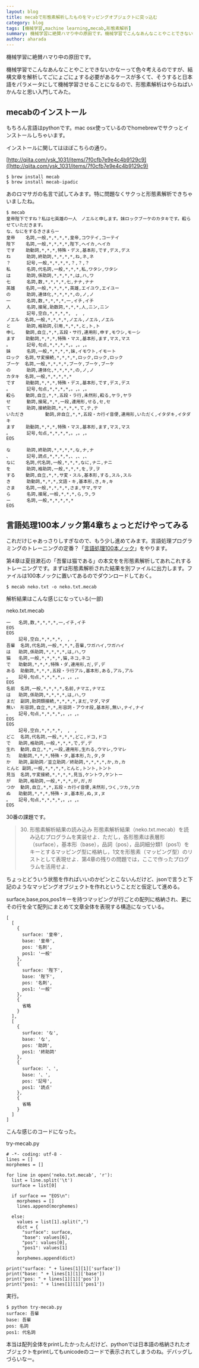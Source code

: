 ```yaml
---
layout: blog
title: mecabで形態素解析したものをマッピングオブジェクトに突っ込む
category: blog
tags: [機械学習,machine learning,mecab,形態素解析]  
summary: 機械学習に絶賛ハマり中の原田です。機械学習でこんなあんなことやことできないかなーって色々考えるのですが、
author: aharada
---
```


機械学習に絶賛ハマり中の原田です。

機械学習でこんなあんなことやことできないかなーって色々考えるのですが、結構文章を解析してごにょごにょする必要があるケースが多くて、そうすると日本語をパラメータにして機械学習させることになるので、形態素解析はやらねばいかんなと思い入門してみた。

## mecabのインストール
もちろん言語はpythonです。mac osx使っているのでhomebrewでサクっとインストールしちゃいます。

インストールに関してはほぼこちらの通り。

[http://qiita.com/ysk_1031/items/7f0cfb7e9e4c4b9129c9]([http://qiita.com/ysk_1031/items/7f0cfb7e9e4c4b9129c9)

```
$ brew install mecab
$ brew install mecab-ipadic
```

あのロマサガの名言で試してみます。特に問題なくサクっと形態素解析できちゃいましたね。

```
$ mecab
皇帝陛下ですね？私は七英雄の一人　ノエルと申します。妹ロックブーケのカタキです。殺らせていただきます。
な、なにをするきさまらー
皇帝    名詞,一般,*,*,*,*,皇帝,コウテイ,コーテイ
陛下    名詞,一般,*,*,*,*,陛下,ヘイカ,ヘイカ
です    助動詞,*,*,*,特殊・デス,基本形,です,デス,デス
ね      助詞,終助詞,*,*,*,*,ね,ネ,ネ
？      記号,一般,*,*,*,*,？,？,？
私      名詞,代名詞,一般,*,*,*,私,ワタシ,ワタシ
は      助詞,係助詞,*,*,*,*,は,ハ,ワ
七      名詞,数,*,*,*,*,七,ナナ,ナナ
英雄    名詞,一般,*,*,*,*,英雄,エイユウ,エイユー
の      助詞,連体化,*,*,*,*,の,ノ,ノ
一      名詞,数,*,*,*,*,一,イチ,イチ
人      名詞,接尾,助数詞,*,*,*,人,ニン,ニン
　      記号,空白,*,*,*,*,　,　,　
ノエル  名詞,一般,*,*,*,*,ノエル,ノエル,ノエル
と      助詞,格助詞,引用,*,*,*,と,ト,ト
申し    動詞,自立,*,*,五段・サ行,連用形,申す,モウシ,モーシ
ます    助動詞,*,*,*,特殊・マス,基本形,ます,マス,マス
。      記号,句点,*,*,*,*,。,。,。
妹      名詞,一般,*,*,*,*,妹,イモウト,イモート
ロック  名詞,サ変接続,*,*,*,*,ロック,ロック,ロック
ブーケ  名詞,一般,*,*,*,*,ブーケ,ブーケ,ブーケ
の      助詞,連体化,*,*,*,*,の,ノ,ノ
カタキ  名詞,一般,*,*,*,*,*
です    助動詞,*,*,*,特殊・デス,基本形,です,デス,デス
。      記号,句点,*,*,*,*,。,。,。
殺ら    動詞,自立,*,*,五段・ラ行,未然形,殺る,ヤラ,ヤラ
せ      動詞,接尾,*,*,一段,連用形,せる,セ,セ
て      助詞,接続助詞,*,*,*,*,て,テ,テ
いただき        動詞,非自立,*,*,五段・カ行イ音便,連用形,いただく,イタダキ,イタダキ
ます    助動詞,*,*,*,特殊・マス,基本形,ます,マス,マス
。      記号,句点,*,*,*,*,。,。,。
EOS

な      助詞,終助詞,*,*,*,*,な,ナ,ナ
、      記号,読点,*,*,*,*,、,、,、
なに    名詞,代名詞,一般,*,*,*,なに,ナニ,ナニ
を      助詞,格助詞,一般,*,*,*,を,ヲ,ヲ
する    動詞,自立,*,*,サ変・スル,基本形,する,スル,スル
き      助動詞,*,*,*,文語・キ,基本形,き,キ,キ
さま    名詞,一般,*,*,*,*,さま,サマ,サマ
ら      名詞,接尾,一般,*,*,*,ら,ラ,ラ
ー      名詞,一般,*,*,*,*,*
EOS
```

## 言語処理100本ノック第4章ちょっとだけやってみる

これだけじゃあっさりしすぎなので、もう少し進めてみます。言語処理プログラミングのトレーニングの定番？「[言語処理100本ノック](http://www.cl.ecei.tohoku.ac.jp/nlp100/)」をやります。

第4章は夏目漱石の「吾輩は猫である」の本文をを形態素解析してあれこれするトレーニングです。まずは形態素解析された結果を別ファイルに出力します。ファイルは100本ノックに置いてあるのでダウンロードしておく。

```
$ mecab neko.txt -o neko.txt.mecab
```

解析結果はこんな感じになっている(一部)

neko.txt.mecab

```
一	名詞,数,*,*,*,*,一,イチ,イチ
EOS
EOS
　	記号,空白,*,*,*,*,　,　,　
吾輩	名詞,代名詞,一般,*,*,*,吾輩,ワガハイ,ワガハイ
は	助詞,係助詞,*,*,*,*,は,ハ,ワ
猫	名詞,一般,*,*,*,*,猫,ネコ,ネコ
で	助動詞,*,*,*,特殊・ダ,連用形,だ,デ,デ
ある	助動詞,*,*,*,五段・ラ行アル,基本形,ある,アル,アル
。	記号,句点,*,*,*,*,。,。,。
EOS
名前	名詞,一般,*,*,*,*,名前,ナマエ,ナマエ
は	助詞,係助詞,*,*,*,*,は,ハ,ワ
まだ	副詞,助詞類接続,*,*,*,*,まだ,マダ,マダ
無い	形容詞,自立,*,*,形容詞・アウオ段,基本形,無い,ナイ,ナイ
。	記号,句点,*,*,*,*,。,。,。
EOS
EOS
　	記号,空白,*,*,*,*,　,　,　
どこ	名詞,代名詞,一般,*,*,*,どこ,ドコ,ドコ
で	助詞,格助詞,一般,*,*,*,で,デ,デ
生れ	動詞,自立,*,*,一段,連用形,生れる,ウマレ,ウマレ
た	助動詞,*,*,*,特殊・タ,基本形,た,タ,タ
か	助詞,副助詞／並立助詞／終助詞,*,*,*,*,か,カ,カ
とんと	副詞,一般,*,*,*,*,とんと,トント,トント
見当	名詞,サ変接続,*,*,*,*,見当,ケントウ,ケントー
が	助詞,格助詞,一般,*,*,*,が,ガ,ガ
つか	動詞,自立,*,*,五段・カ行イ音便,未然形,つく,ツカ,ツカ
ぬ	助動詞,*,*,*,特殊・ヌ,基本形,ぬ,ヌ,ヌ
。	記号,句点,*,*,*,*,。,。,。
EOS
```

30番の課題です。

> 30. 形態素解析結果の読み込み
> 形態素解析結果（neko.txt.mecab）を読み込むプログラムを実装せよ．ただし，各形態素は表層形（surface），基本形（base），品詞（pos），品詞細分類1（pos1）をキーとするマッピング型に格納し，1文を形態素（マッピング型）のリストとして表現せよ．第4章の残りの問題では，ここで作ったプログラムを活用せよ．

ちょっとどういう状態を作ればいいのかピンとこないんだけど、jsonで言うと下記のようなマッピングオブジェクトを作れということだと仮定して進める。

surface,base,pos,pos1キーを持つマッピングが行ごとの配列に格納され、更にその行を全て配列にまとめて文章全体を表現する構造になっている。

```
[
  [
    {
      surface: '皇帝',
      base: '皇帝',
      pos: '名刺',
      pos1: '一般'
    },
    {
      surface: '陛下',
      base: '陛下',
      pos: '名刺',
      pos1: '一般'
    },
    {
      省略
    }
  ],
  [
    {
      surface: 'な',
      base: 'な',
      pos: '助詞',
      pos1: '終助詞'
    },    
    {
      surface: '、',
      base: '、',
      pos: '記号',
      pos1: '読点'
    },
    {
      省略
    }
  ]
]
```

こんな感じのコードになった。

try-mecab.py

```
# -*- coding: utf-8 -
lines = []
morphemes = []

for line in open('neko.txt.mecab', 'r'):
  list = line.split('\t')
  surface = list[0]

  if surface == "EOS\n":
    morphemes = []
    lines.append(morphemes)

  else:
    values = list[1].split(",")
    dict = {
      "surface": surface,
      "base": values[6],
      "pos": values[0],
      "pos1": values[1]
    }
    morphemes.append(dict)

print("surface: " + lines[1][1]['surface'])
print("base: " + lines[1][1]['base'])
print("pos: " + lines[1][1]['pos'])
print("pos1: " + lines[1][1]['pos1'])
```

実行。

```
$ python try-mecab.py
surface: 吾輩
base: 吾輩
pos: 名詞
pos1: 代名詞
```

本当は配列全体をprintしたかったんだけど、pythonでは日本語の格納されたオブジェクトをprintしてもunicodeのコードで表示されてしまうのね。デバッグしづらいなー。
